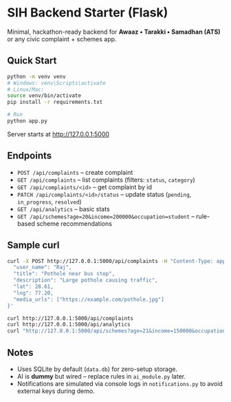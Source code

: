 # SIH Backend Starter (Flask)

Minimal, hackathon-ready backend for **Awaaz • Tarakki • Samadhan (ATS)** or any civic complaint + schemes app.

## Quick Start
```bash
python -m venv venv
# Windows: venv\Scripts\activate
# Linux/Mac:
source venv/bin/activate
pip install -r requirements.txt

# Run
python app.py
```

Server starts at http://127.0.0.1:5000

## Endpoints
- `POST /api/complaints` – create complaint
- `GET /api/complaints` – list complaints (filters: `status`, `category`)
- `GET /api/complaints/<id>` – get complaint by id
- `PATCH /api/complaints/<id>/status` – update status (`pending`, `in_progress`, `resolved`)
- `GET /api/analytics` – basic stats
- `GET /api/schemes?age=20&income=200000&occupation=student` – rule-based scheme recommendations

## Sample curl
```bash
curl -X POST http://127.0.0.1:5000/api/complaints -H "Content-Type: application/json" -d '{
  "user_name": "Raj",
  "title": "Pothole near bus stop",
  "description": "Large pothole causing traffic",
  "lat": 28.61,
  "lng": 77.20,
  "media_urls": ["https://example.com/pothole.jpg"]
}'

curl http://127.0.0.1:5000/api/complaints
curl http://127.0.0.1:5000/api/analytics
curl "http://127.0.0.1:5000/api/schemes?age=21&income=150000&occupation=student"
```

## Notes
- Uses SQLite by default (`data.db`) for zero-setup storage.
- AI is **dummy** but wired – replace rules in `ai_module.py` later.
- Notifications are simulated via console logs in `notifications.py` to avoid external keys during demo.
